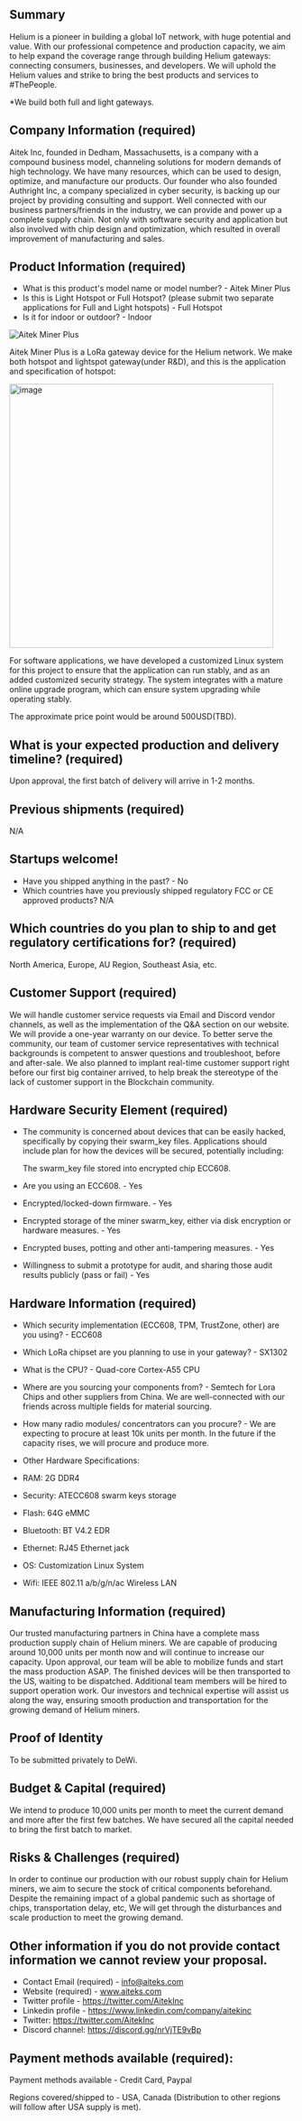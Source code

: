 
## Summary

Helium is a pioneer in building a global IoT network, with huge potential and value. With our professional competence and production capacity, we aim to help expand the coverage range through building Helium gateways: connecting consumers, businesses, and developers. We will uphold the Helium values and strike to bring the best products and services to #ThePeople.

*We build both full and light gateways.

## Company Information (required)


Aitek Inc, founded in Dedham, Massachusetts, is a company with a compound business model, channeling solutions for modern demands of high technology. We have many resources, which can be used to design, optimize, and manufacture our products. Our founder who also founded Authright Inc, a company specialized in cyber security, is backing up our project by providing consulting and support. Well connected with our business partners/friends in the industry, we can provide and power up a complete supply chain. Not only with software security and application but also involved with chip design and optimization, which resulted in overall improvement of manufacturing and sales.

## Product Information (required)
* What is this product's model name or model number?  -  Aitek Miner Plus
* Is this is Light Hotspot or Full Hotspot? (please submit two separate applications for Full and Light hotspots)  -  Full Hotspot
* Is it for indoor or outdoor?  -  Indoor


![Aitek Miner Plus](https://user-images.githubusercontent.com/93962690/147770897-57098526-723f-416d-b345-e74b44bc1f22.jpg)


Aitek Miner Plus is a LoRa gateway device for the Helium network. We make both hotspot and lightspot gateway(under R&D), and this is the application and specification of hotspot:



<img width="468" alt="image" src="https://user-images.githubusercontent.com/93962690/147770185-1ff2da99-718a-49ae-9cb2-0f3031987bd0.png">



For software applications, we have developed a customized Linux system for this project to ensure that the application can run stably, and as an added customized security strategy. The system integrates with a mature online upgrade program, which can ensure system upgrading while operating stably.

The approximate price point would be around 500USD(TBD).



## What is your expected production and delivery timeline? (required)

Upon approval, the first batch of delivery will arrive in 1-2 months.

## Previous shipments (required)
N/A
## Startups welcome! 
* Have you shipped anything in the past? - No
* Which countries have you previously shipped regulatory FCC or CE approved products?  N/A

## Which countries do you plan to ship to and get regulatory certifications for? (required)
North America, Europe, AU Region, Southeast Asia, etc.

## Customer Support (required)


We will handle customer service requests via Email and Discord vendor channels, as well as the implementation of the Q&A section on our website. We will provide a one-year warranty on our device. To better serve the community, our team of customer service representatives with technical backgrounds is competent to answer questions and troubleshoot, before and after-sale. We also planned to implant real-time customer support right before our first big container arrived, to help break the stereotype of the lack of customer support in the Blockchain community. 


## Hardware Security Element (required)
* The community is concerned about devices that can be easily hacked, specifically by copying their swarm_key files. Applications should include plan for how the devices will be secured, potentially including:  

  The swarm_key file stored into encrypted chip ECC608.

* Are you using an ECC608. - Yes 
* Encrypted/locked-down firmware. - Yes
* Encrypted storage of the miner swarm_key, either via disk encryption or hardware measures. - Yes 
* Encrypted buses, potting and other anti-tampering measures. - Yes
* Willingness to submit a prototype for audit, and sharing those audit results publicly (pass or fail) - Yes 

## Hardware Information (required)

* Which security implementation (ECC608, TPM, TrustZone, other) are you using?  -  ECC608
* Which LoRa chipset are you planning to use in your gateway?  -  SX1302
* What is the CPU?  -  Quad-core Cortex-A55 CPU

* Where are you sourcing your components from?  - Semtech for Lora Chips and other suppliers from China. We are well-connected with our friends across multiple fields for material sourcing.
* How many radio modules/ concentrators can you procure?  - We are expecting to procure at least 10k units per month. In the future if the capacity rises, we will procure and produce more.


* Other Hardware Specifications:

* RAM: 2G DDR4
* Security: ATECC608 swarm keys storage
* Flash: 64G eMMC
* Bluetooth: BT V4.2 EDR
* Ethernet: RJ45 Ethernet jack
* OS: Customization Linux System
* Wifi: IEEE 802.11 a/b/g/n/ac Wireless LAN

## Manufacturing Information (required)

Our trusted manufacturing partners in China have a complete mass production supply chain of Helium miners. We are capable of producing around 10,000 units per month now and will continue to increase our capacity.
Upon approval, our team will be able to mobilize funds and start the mass production ASAP. The finished devices will be then transported to the US, waiting to be dispatched. Additional team members will be hired to support operation work. Our investors and technical expertise will assist us along the way, ensuring smooth production and transportation for the growing demand of Helium miners.



## Proof of Identity

To be submitted privately to DeWi.

## Budget & Capital (required)

We intend to produce 10,000 units per month to meet the current demand and more after the first few batches. We have secured all the capital needed to bring the first batch to market.

## Risks & Challenges (required)

In order to continue our production with our robust supply chain for Helium miners, we aim to secure the stock of critical components beforehand. Despite the remaining impact of a global pandemic such as shortage of chips, transportation delay, etc, We will get through the disturbances and scale production to meet the growing demand.

## Other information if you do not provide contact information we cannot review your proposal.

* Contact Email (required) -  info@aiteks.com
* Website (required) - www.aiteks.com
* Twitter profile - https://twitter.com/AitekInc 
* Linkedin profile - https://www.linkedin.com/company/aitekinc 
* Twitter:  https://twitter.com/AitekInc 
* Discord channel:  https://discord.gg/nrVjTE9vBp 


## Payment methods available (required):

Payment methods available - Credit Card, Paypal


Regions covered/shipped to - USA, Canada (Distribution to other regions will follow after USA supply is met).



